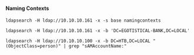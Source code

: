 

#### Naming Contexts

```
ldapsearch -H ldap://10.10.10.161 -x -s base namingcontexts
```

```
ldapsearch -H ldap://10.10.10.161 -x -b 'DC=EGOTISTICAL-BANK,DC=LOCAL'
```

```
ldapsearch -H ldap://10.10.10.100 -x -b DC=HTB,DC=LOCAL "(ObjectClass=person)" | grep "sAMAccountName:"
```
